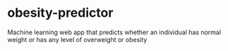 # obesity-predictor
Machine learning web app that predicts whether an individual has normal weight or has any level of overweight or obesity
